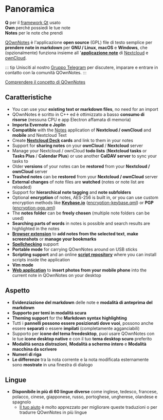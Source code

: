 # Panoramica

<template>
<v-carousel cycle show-arrows-on-hover>
  <v-carousel-item>
    <img src="/screenshots/screenshot.png" alt="Schermata di QOwnNotes" />
    <div class="sheet">
      Modifica le tue note con evidenziazione markdown, etichette colorate e sottocartelle
    </div>
  </v-carousel-item>
  <v-carousel-item>
    <img src="/screenshots/screenshot-minimal.png" alt="Vista minima" />
    <div class="sheet">
      Interfaccia utente predefinita minima che può essere ulteriormente semplificata
    </div>
  </v-carousel-item>
  <v-carousel-item>
    <img src="/screenshots/screenshot-vertical.png" alt="Vista verticale" />
    <div class="sheet">
      Visualizza le tue note in una vista markdown verticale spostando i pannelli
    </div>
  </v-carousel-item>
  <v-carousel-item>
    <img src="/screenshots/screenshot-portable-mode.png" alt="Modalità portatile" />
    <div class="sheet">
      Modalità portabile per chiavette USB
    </div>
  </v-carousel-item>
  <v-carousel-item>
    <img src="/screenshots/screenshot-1col.png" alt="Una colonna" />
    <div class="sheet">
      Tutti i pannelli possono essere posizionati dove vuoi
    </div>
  </v-carousel-item>
  <v-carousel-item>
    <img src="/screenshots/screenshot-darkmode.png" alt="Schermata in modalità scura" />
    <div class="sheet">
      Modalità scura
    </div>
  </v-carousel-item>
  <v-carousel-item>
    <img src="/screenshots/screenshot-distraction-free-mode.png" alt="schermata-modalità-senza-distrazioni" />
    <div class="sheet">
      Modalità anti-distrazione
    </div>
  </v-carousel-item>
  <v-carousel-item>
    <img src="/screenshots/screenshot-encrypted-note-decrypted.png" alt="Cifratura nota" />
    <div class="sheet">
      Crittografia delle note AES opzionale (anche con script)
    </div>
  </v-carousel-item>
  <v-carousel-item>
    <img src="/screenshots/screenshot-encrypted-note.png" alt="Nota crittografata" />
    <div class="sheet">
      Le note crittografate sono ancora testo
    </div>
  </v-carousel-item>
  <v-carousel-item>
    <img src="/screenshots/screenshot-diff.png" alt="schermata diff" />
    <div class="sheet">
      Mostra la differenza tra le note quando subiscono modifiche esterne all'applicazione
    </div>
  </v-carousel-item>
  <v-carousel-item>
    <img src="/screenshots/screenshot-export-print.png" alt="schermata-esporta-stampa" />
    <div class="sheet">
      Exportazione in PDF e stampa della nota
    </div>
  </v-carousel-item>
  <v-carousel-item>
    <img src="/screenshots/screenshot-freedesktop-theme.png" alt="schermata-tema-freedesktop" />
    <div class="sheet">
      Icone tramite il tema Freedesktop
    </div>
  </v-carousel-item>
  <v-carousel-item>
    <img src="/screenshots/screenshot-other-workspace.png" alt="schermata-altro-spazio" />
    <div class="sheet">
      Puoi avere diversi aree di lavoro
    </div>
  </v-carousel-item>
  <v-carousel-item>
    <img src="/screenshots/screenshot-qml.png" alt="schermata-qml" />
    <div class="sheet">
      Gestisce gli script
    </div>
  </v-carousel-item>
  <v-carousel-item>
    <img src="/screenshots/screenshot-russian.png" alt="schermata-russo" />
    <div class="sheet">
      Tradotto in molte lingue
    </div>
  </v-carousel-item>
  <v-carousel-item>
    <img src="/screenshots/screenshot-search-in-all-notes.png" alt="schermata-cerca-in-tutte-le-note" />
    <div class="sheet">
      Cerca in tutte le note
    </div>
  </v-carousel-item>
  <v-carousel-item>
    <img src="/screenshots/screenshot-search-in-current-note.png" alt="schermata-cerca-in-nota-corrente" />
    <div class="sheet">
      Cerca nella nota corrente
    </div>
  </v-carousel-item>
  <v-carousel-item>
    <img src="/screenshots/screenshot-settings-note-folders.png" alt="schermata-impostazioni-cartelle-note" />
    <div class="sheet">
      In grado di utilizzare più cartelle di note
    </div>
  </v-carousel-item>
  <v-carousel-item>
    <img src="/screenshots/screenshot-todo.png" alt="schermata-todo" />
    <div class="sheet">
      Gestisci le tue liste di cose da fare tramite CalDAV
    </div>
  </v-carousel-item>
  <v-carousel-item>
    <img src="/screenshots/screenshot-trash.png" alt="schermata-cestino" />
    <div class="sheet">
      Gestisci le note cestinate sul tuo server Nextcloud
    </div>
  </v-carousel-item>
  <v-carousel-item>
    <img src="/screenshots/screenshot-versioning.png" alt="schermata-versionamento" />
    <div class="sheet">
      Gestisci le versioni delle note sul tuo server Nextcloud
    </div>
  </v-carousel-item>
</v-carousel>
</template>

<v-divider />

**Q** per il [framework Qt](https://www.qt.io/) usato  
**Own** perché possiedi le tue note  
**Notes** per le note che prendi

<v-divider />

[QOwnNotes](https://www.qownnotes.org/) è l'applicazione **open source** (GPL) file di testo semplice per **prendere note in markdown** per **GNU / Linux**, **macOS** e **Windows**, che (opzionalmente) funziona insieme all '[**applicazione note**](https://github.com/nextcloud/notes) di [Nextcloud](https://nextcloud.com/) e [ownCloud](https://owncloud.org/).

::: tip
Unisciti al nostro [Gruppo Telegram](https://t.me/QOwnNotes) per discutere, imparare e entrare in contatto con la comunità QOwnNotes.
:::

[Comprendere il concetto di QOwnNotes](concept.md)

## Caratteristiche
- You can use your **existing text or markdown files**, no need for an import
- QOwnNotes è scritto in C++ ed è ottimizzato a basso **consumo di risorse** (nessuna CPU e app Electron affamata di memoria)
- **Importa Evernote e Joplin**
- **Compatible** with the [Notes](https://apps.nextcloud.com/apps/notes) application of **Nextcloud / ownCloud** and **mobile** and Nextcloud Text
- Create **[Nextcloud Deck](https://apps.nextcloud.com/apps/deck) cards** and link to them in your notes
- Support for **sharing notes** on your **ownCloud** / **Nextcloud** server
- Manage your Nextcloud / ownCloud **todo lists** (**Nextcloud tasks** or **Tasks Plus** / **Calendar Plus**) or use another **CalDAV server** to sync your tasks to
- Older **versions** of your notes can be **restored** from your **Nextcloud / ownCloud** server
- **Trashed notes** can be **restored** from your **Nextcloud / ownCloud** server
- **External changes** of note files are **watched** (notes or note list are reloaded)
- Support for **hierarchical note tagging** and **note subfolders**
- Optional **encryption** of notes, AES-256 is built in, or you can use custom encryption methods like **[Keybase.io](https://keybase.io/)** ([encryption-keybase.qml](https://github.com/pbek/QOwnNotes/blob/main/docs/scripting/examples/encryption-keybase.qml)) or **PGP** ([encryption-pgp.qml](https://github.com/pbek/QOwnNotes/blob/main/docs/scripting/examples/encryption-pgp.qml))
- The **notes folder** can be **freely chosen** (multiple note folders can be used)
- **Searching parts of words** in notes is possible and search results are highlighted in the notes
- [**Browser extension**](browser-extension.md) to **add notes from the selected text**, **make screenshots** or **manage your bookmarks**
- [**Spellchecking**](../editor/spellchecking.md) support
- **Portable mode** for carrying QOwnNotes around on USB sticks
- **Scripting support** and an online [**script repository**](https://github.com/qownnotes/scripts) where you can install scripts inside the application
- **Vim mode**
- **[Web application](web-app.md)** to **insert photos from your mobile phone** into the current note in QOwnNotes on your desktop


## Aspetto
- **Evidenziazione del markdown** delle note e **modalità di anteprima del markdown**
- **Supporto per temi in modalità scura**
- **Theming support** for the **Markdown syntax highlighting**
- Tutti i **pannelli possono essere posizionati dove vuoi**, possono anche essere **separati** o essere **impilati** (completamente agganciabili)
- Supporto per **icone del tema freedesktop**, puoi usare QOwnNotes con le tue **icone desktop native** e con il tuo **tema desktop scuro** preferito
- **Modalità senza distrazioni**, **Modalità a schermo intero** e **Modalità macchina da scrivere**
- **Numeri di riga**
- **Le differenze** tra la nota corrente e la nota modificata esternamente sono **mostrate** in una finestra di dialogo

## Lingue
- **Disponibile in più di 60 lingue diverse** come inglese, tedesco, francese, polacco, cinese, giapponese, russo, portoghese, ungherese, olandese e spagnolo
  - [Il tuo aiuto](../contributing/translation.md) è molto apprezzato per migliorare queste traduzioni o per tradurre QOwnNotes in più lingue

<style>
.sheet {
  position: absolute;
  bottom: 50px;
  background-color: rgba(0,0,0, 0.5);
  color: white;
  text-align: center;
  display: flex;
  align-items:center;
  justify-content:center;
  height: 50px;
  width: 100%;
}

.v-window__next {
  right: 0;
}

@media (max-width: 500px) {
  .v-carousel {
    height: 400px!important;
  }
}

@media (max-width: 350px) {
  .v-carousel {
    height: 250px!important;
  }
}

@media (max-width: 200px) {
  .v-carousel {
    height: 150px!important;
  }
}
</style>
